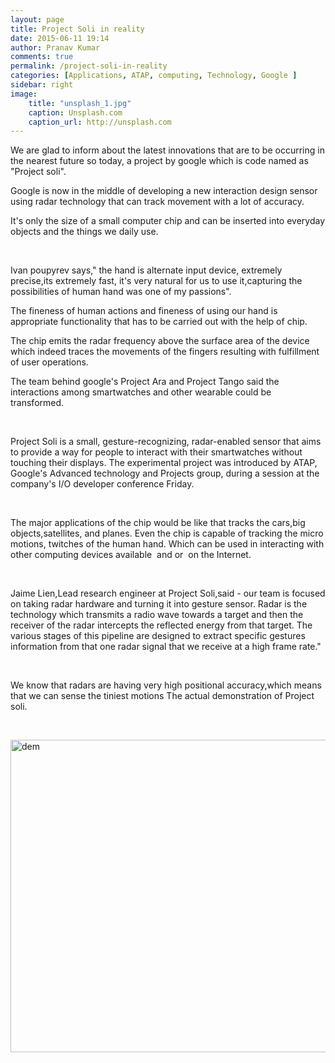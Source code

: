 ```yaml
---
layout: page
title: Project Soli in reality
date: 2015-06-11 19:14
author: Pranav Kumar
comments: true
permalink: /project-soli-in-reality
categories: [Applications, ATAP, computing, Technology, Google ]
sidebar: right
image:
    title: "unsplash_1.jpg"
    caption: Unsplash.com
    caption_url: http://unsplash.com
---
```

We are glad to inform about the latest innovations that are to be occurring in the nearest future so today, a project by google which is code named as "Project soli".

Google is now in the middle of developing a new interaction design sensor using radar technology that can track movement with a lot of accuracy.

It's only the size of a small computer chip and can be inserted into everyday objects and the things we daily use.

&nbsp;

Ivan poupyrev says," the hand is alternate input device, extremely precise,its extremely fast, it's very natural for us to use it,capturing the possibilities of human hand was one of my passions".

The fineness of human actions and fineness of using our hand is appropriate functionality that has to be carried out with the help of chip.

The chip emits the radar frequency above the surface area of the device which indeed traces the movements of the fingers resulting with fulfillment of user operations.

The team behind google's Project Ara and Project Tango said the interactions among smartwatches and other wearable could be transformed.

&nbsp;

Project Soli is a small, gesture-recognizing, radar-enabled sensor that aims to provide a way for people to interact with their smartwatches without touching their displays. The experimental project was introduced by ATAP, Google's Advanced technology and Projects group, during a session at the company's I/O developer conference Friday.

&nbsp;

The major applications of the chip would be like that tracks the cars,big objects,satellites, and planes. Even the chip is capable of tracking the micro motions, twitches of the human hand. Which can be used in interacting with other computing devices available  and or  on the Internet.

&nbsp;

Jaime Lien,Lead research engineer at Project Soli,said - our team is focused on taking radar hardware and turning it into gesture sensor. Radar is the technology which transmits a radio wave towards a target and then the receiver of the radar intercepts the reflected energy from that target. The various stages of this pipeline are designed to extract specific gestures information from that one radar signal that we receive at a high frame rate."

&nbsp;

We know that radars are having very high positional accuracy,which means that we can sense the tiniest motions
The actual demonstration of Project soli.

&nbsp;

<a href="{{ site.url }}/uploads/2015/06/dem.gif"><img class="alignnone size-full wp-image-323" src="{{ site.url }}/uploads/2015/06/dem.gif" alt="dem" width="700" height="500" /></a>

&nbsp;
